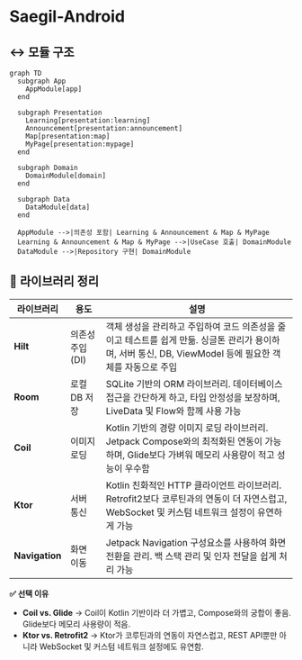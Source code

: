 # Saegil-Android
## ↔️ 모듈 구조
```mermaid
graph TD
  subgraph App
    AppModule[app]
  end

  subgraph Presentation
    Learning[presentation:learning]
    Announcement[presentation:announcement]
    Map[presentation:map]
    MyPage[presentation:mypage]
  end

  subgraph Domain
    DomainModule[domain]
  end

  subgraph Data
    DataModule[data]
  end

  AppModule -->|의존성 포함| Learning & Announcement & Map & MyPage
  Learning & Announcement & Map & MyPage -->|UseCase 호출| DomainModule
  DataModule -->|Repository 구현| DomainModule

```
## 📌 라이브러리 정리  

| 라이브러리  | 용도 | 설명 |
|------------|------|------|
| **Hilt** | 의존성 주입(DI) | 객체 생성을 관리하고 주입하여 코드 의존성을 줄이고 테스트를 쉽게 만듦. 싱글톤 관리가 용이하며, 서버 통신, DB, ViewModel 등에 필요한 객체를 자동으로 주입 |
| **Room** | 로컬 DB 저장 | SQLite 기반의 ORM 라이브러리. 데이터베이스 접근을 간단하게 하고, 타입 안정성을 보장하며, LiveData 및 Flow와 함께 사용 가능 |
| **Coil** | 이미지 로딩 | Kotlin 기반의 경량 이미지 로딩 라이브러리. Jetpack Compose와의 최적화된 연동이 가능하며, Glide보다 가벼워 메모리 사용량이 적고 성능이 우수함 |
| **Ktor** | 서버 통신 | Kotlin 친화적인 HTTP 클라이언트 라이브러리. Retrofit2보다 코루틴과의 연동이 더 자연스럽고, WebSocket 및 커스텀 네트워크 설정이 유연하게 가능 |
| **Navigation** | 화면 이동 | Jetpack Navigation 구성요소를 사용하여 화면 전환을 관리. 백 스택 관리 및 인자 전달을 쉽게 처리 가능 |

**✅ 선택 이유**  
- **Coil vs. Glide** → Coil이 Kotlin 기반이라 더 가볍고, Compose와의 궁합이 좋음. Glide보다 메모리 사용량이 적음.  
- **Ktor vs. Retrofit2** → Ktor가 코루틴과의 연동이 자연스럽고, REST API뿐만 아니라 WebSocket 및 커스텀 네트워크 설정에도 유연함.  
